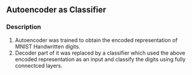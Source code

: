 ## Autoencoder as Classifier

### Description
1. Autoencoder was trained to obtain the encoded representation of MNIST Handwritten digits.
2. Decoder part of it was replaced by a classifier which used the above encoded representation as an input and classify the digits using fully connectced layers.
